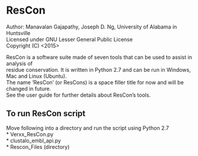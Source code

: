 # ResCon

Author: Manavalan Gajapathy, Joseph D. Ng, University of Alabama in Huntsville<br />
Licensed under GNU Lesser General Public License<br />
Copyright (C) <2015><br />

ResCon is a software suite made of seven tools that can be used to assist in analysis of<br />
residue conservation. It is written in Python 2.7 and can be run in Windows, Mac and Linux (Ubuntu).<br />
The name ‘ResCon’ (or ResCons) is a space filler title for now and will be changed in future.<br />
See the user guide for further details about ResCon’s tools.<br />


## To run ResCon script
Move following into a directory and run the script using Python 2.7<br />
	* Verxx_ResCon.py<br />
	* clustalo_embl_api.py<br />
	* Rescon_Files (directory)<br />
